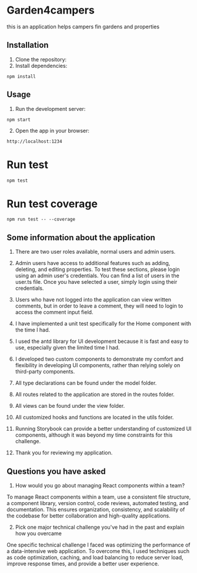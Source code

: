 # Garden4campers

this is an application helps campers fin gardens and properties

## Installation

1. Clone the repository:
2. Install dependencies:

```
npm install
```

## Usage

1. Run the development server:

```
npm start
```

2. Open the app in your browser:

```
http://localhost:1234
```

# Run test

```
npm test
```

# Run test coverage

```
npm run test -- --coverage

```

## Some information about the application

1. There are two user roles available, normal users and admin users.

2. Admin users have access to additional features such as adding, deleting, and editing properties. To test these sections, please login using an admin user's credentials. You can find a list of users in the user.ts file. Once you have selected a user, simply login using their credentials.

3. Users who have not logged into the application can view written comments, but in order to leave a comment, they will need to login to access the comment input field.

4. I have implemented a unit test specifically for the Home component with the time I had.

5. I used the antd library for UI development because it is fast and easy to use, especially given the limited time I had.

6. I developed two custom components to demonstrate my comfort and flexibility in developing UI components, rather than relying solely on third-party components.

7. All type declarations can be found under the model folder.

8. All routes related to the application are stored in the routes folder.

9. All views can be found under the view folder.

10. All customized hooks and functions are located in the utils folder.

11. Running Storybook can provide a better understanding of customized UI components, although it was beyond my time constraints for this challenge.

12. Thank you for reviewing my application.

## Questions you have asked

1.  How would you go about managing React components within a team?

To manage React components within a team, use a consistent file structure, a component library, version control, code reviews, automated testing, and documentation. This ensures organization, consistency, and scalability of the codebase for better collaboration and high-quality applications.

2. Pick one major technical challenge you've had in the past and explain how you overcame

One specific technical challenge I faced was optimizing the performance of a data-intensive web application. To overcome this, I used techniques such as code optimization, caching, and load balancing to reduce server load, improve response times, and provide a better user experience.
